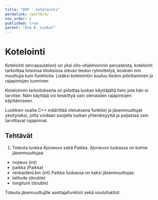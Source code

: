 ```yaml
---
title: "OOP - kotelointi"
permalink: /part6/4/
nav_order: 2
published: true
parent: "Osa 6. Luokat"
---
```


# Kotelointi

Kotelointi (encapsulation) on yksi olio-ohjelmoinnin perusteista, kotelointi tarkoittaa toisiinsa liitoksissa olevan tiedon ryhmittelyä, koskien niin muuttujia kuin funktioita. Lisäksi kotelointiin kuuluu tiedon piilottaminen ja rajapintojen luominen

Koteloinnin tarkoituksena on piilottaa luokan käyttäjältä tieto jota hän ei tarvitse. Näin käyttäjä voi keskittyä vain olenaisten rajapintojen käyttämiseen.

Luokkien osalta C++ määrittää oletuksena funktiot ja jäsenmuuttujat yksityisiksi, jotta voidaan suojella luokan yhtenäisyyttä ja paljastaa vain tarvittavat rajapinnat.


## Tehtävät

1. Toteuta luokka Ajoneuvo sekä Paikka. Ajoneuvo luokassa on kolme jäsenmuuttujaa
- nopeus (int)
- paikka (Paikka)
- renkaidenLkm (int)
Paikka luokassa on kaksi jäsenmuuttujaa:
- latitude (double)
- longiture (double)

Toteuta jäsemuuttujille asettajafunktiot sekä noutofuktiot.
